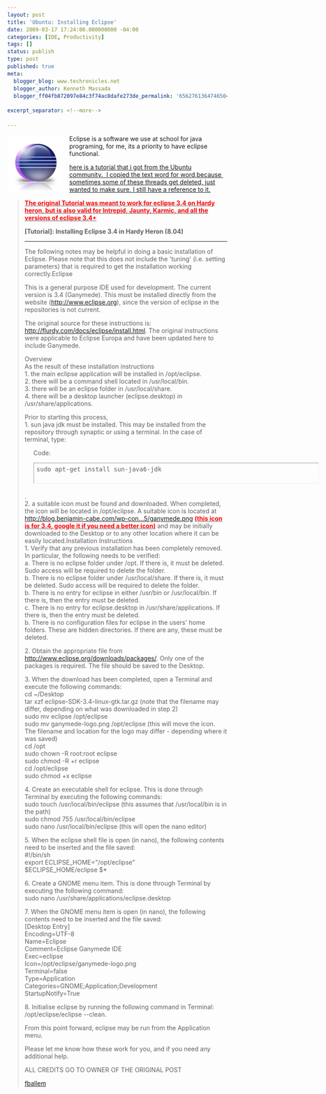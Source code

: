 ```yaml
---
layout: post
title: 'Ubuntu: Installing Eclipse'
date: 2009-03-17 17:24:00.000000000 -04:00
categories: [IDE, Productivity]
tags: []
status: publish
type: post
published: true
meta:
  blogger_blog: www.techronicles.net
  blogger_author: Kenneth Massada
  blogger_ff04fb872097e84c3f74ac8dafe273de_permalink: '6562761364746504982'

excerpt_separator: <!--more-->

---
```

<div class="separator" style="clear:both;text-align:center;"><a href="#" style="clear:left;float:left;margin-bottom:1em;margin-right:1em;"><img border="0" src="/images/wp/5ca65-easyeclipse_icon.png" /></a></div>
<p>Eclipse is a software we use at school for java programing, for me, its a priority to have eclipse functional.</p>
<p><a href="http://ubuntuforums.org/showthread.php?t=941461">here is a tutorial that i got from the Ubuntu community.  I copied the text word for word,because  sometimes some of these threads get deleted, just wanted to make sure, I still have a reference to it.</a><br />
<blockquote>
<div class="smallfont"><strong><span style="text-decoration:underline;"><span style="color:red;">The original Tutorial was meant to work for eclipse 3.4 on Hardy heron, but is also valid for Intrepid, Jaunty, Karmic, and all the versions of eclipse 3.4+</span></span></strong></div>
<p>
<div class="smallfont"></div>
<p>
<div class="smallfont"><strong>[Tutorial]: Installing Eclipse 3.4 in Hardy Heron (8.04)</strong></div>
<p>
<hr size="1" />
<div class="vbclean_msgtext" id="post_message_5927944">The following notes may be helpful in doing a basic installation of Eclipse. Please note that this does not include the 'tuning' (i.e. setting parameters) that is required to get the installation working correctly.Eclipse</p>
<p>This is a general purpose IDE used for development. The current version is 3.4 (Ganymede). This must be installed directly from the website (<a href="http://www.eclipse.org/" target="_blank">http://www.eclipse.org</a>), since the version of eclipse in the repositories is not current.</p>
<p>The original source for these instructions is: <a href="http://flurdy.com/docs/eclipse/install.html" target="_blank">http://flurdy.com/docs/eclipse/install.html</a>. The original instructions were applicable to Eclipse Europa and have been updated here to include Ganymede.</p>
<p>Overview<br />As the result of these installation instructions<br />1. the main eclipse application will be installed in /opt/eclipse.<br />2. there will be a command shell located in /usr/local/bin.<br />3. there will be an eclipse folder in /usr/local/share.<br />4. there will be a desktop launcher (eclipse.desktop) in /usr/share/applications.</p>
<p>Prior to starting this process,<br />1. sun java jdk must be installed. This may be installed from the repository through synaptic or using a terminal. In the case of terminal, type:
<div style="margin:5px 20px 20px;">
<div class="smallfont" style="margin-bottom:2px;">Code:</div>
<p>
<pre class="alt2" style="border:1px inset;height:34px;margin:0;overflow:auto;padding:6px;text-align:left;width:640px;">sudo apt-get install sun-java6-jdk</pre>
<p></div>
<p></div>
<p>
<div class="vbclean_msgtext" id="post_message_5927944">.<br />2. a suitable icon must be found and downloaded. When completed, the icon will be located in /opt/eclipse. A suitable icon is located at <a href="http://blog.benjamin-cabe.com/wp-content/uploads/2008/05/ganymede.png" target="_blank">http://blog.benjamin-cabe.com/wp-con...5/ganymede.png</a> <span style="text-decoration:underline;"><strong><span style="color:red;">(this icon is for 3.4, google it if you need a better icon)</span></strong></span> and may be initially downloaded to the Desktop or to any other location where it can be easily located.Installation Instructions<br />1. Verify that any previous installation has been completely removed. In particular, the following needs to be verified:<br />a. There is no eclipse folder under /opt. If there is, it must be deleted. Sudo access will be required to delete the folder.<br />b. There is no eclipse folder under /usr/local/share. If there is, it must be deleted. Sudo access will be required to delete the folder.<br />b. There is no entry for eclipse in either /usr/bin or /usr/local/bin. If there is, then the entry must be deleted.<br />c. There is no entry for eclipse.desktop in /usr/share/applications. If there is, then the entry must be deleted.<br />b. There is no configuration files for eclipse in the users' home folders. These are hidden directories. If there are any, these must be deleted.</p>
<p>2. Obtain the appropriate file from <a href="http://www.eclipse.org/downloads/packages/" target="_blank">http://www.eclipse.org/downloads/packages/</a>. Only one of the packages is required. The file should be saved to the Desktop.</p>
<p>3. When the download has been completed, open a Terminal and execute the following commands:<br />cd ~/Desktop<br />tar xzf eclipse-SDK-3.4-linux-gtk.tar.gz (note that the filename may differ, depending on what was downloaded in step 2)<br />sudo mv eclipse /opt/eclipse<br />sudo mv ganymede-logo.png /opt/eclipse (this will move the icon. The filename and location for the logo may differ - depending where it was saved)<br />cd /opt<br />sudo chown -R root:root eclipse<br />sudo chmod -R +r eclipse<br />cd /opt/eclipse<br />sudo chmod +x eclipse</p>
<p>4. Create an executable shell for eclipse. This is done through Terminal by executing the following commands:<br />sudo touch /usr/local/bin/eclipse (this assumes that /usr/local/bin is in the path)<br />sudo chmod 755 /usr/local/bin/eclipse<br />sudo nano /usr/local/bin/eclipse (this will open the nano editor)</p>
<p>5. When the eclipse shell file is open (in nano), the following contents need to be inserted and the file saved:<br />#!/bin/sh<br />export ECLIPSE_HOME="/opt/eclipse"<br />$ECLIPSE_HOME/eclipse $*</p>
<p>6. Create a GNOME menu item. This is done through Terminal by executing the following command:<br />sudo nano /usr/share/applications/eclipse.desktop</p>
<p>7. When the GNOME menu item is open (in nano), the following contents need to be inserted and the file saved:<br />[Desktop Entry]<br />Encoding=UTF-8<br />Name=Eclipse<br />Comment=Eclipse Ganymede IDE<br />Exec=eclipse<br />Icon=/opt/eclipse/ganymede-logo.png<br />Terminal=false<br />Type=Application<br />Categories=GNOME;Application;Development<br />StartupNotify=True</p>
<p>8. Initialise eclipse by running the following command in Terminal: /opt/eclipse/eclipse --clean.</p>
<p>From this point forward, eclipse may be run from the Application menu.</p>
<p>Please let me know how these work for you, and if you need any additional help.</p>
</div>
<p>
<div class="vbclean_msgtext">ALL CREDITS GO TO OWNER OF THE ORIGINAL POST</div>
<p>
<div class="vbclean_msgtext">
<div id="postmenu_5927944"><a class="bigusername" href="http://ubuntuforums.org/member.php?u=574272">fballem</a> </div>
<p></div>
</blockquote>
